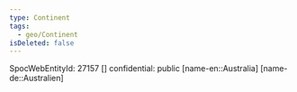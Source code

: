 ```yaml
---
type: Continent
tags:
  - geo/Continent
isDeleted: false
---
```

SpocWebEntityId: 27157
[]
confidential: public
[name-en::Australia]
[name-de::Australien]

